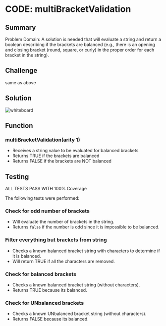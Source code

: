 # CODE: multiBracketValidation

## Summary
Problem Domain: A solution is needed that will evaluate a string and return a boolean describing if the brackets are balanced (e.g., there is an opening and closing bracket (round, square, or curly) in the proper order for each bracket in the string).

## Challenge
same as above


## Solution
![whiteboard](https://raw.githubusercontent.com/dlchambersjr/data-structures-and-algorithms/master/assets/multi-bracket-validation.jpg)


## Function

### multiBracketValidation(arity 1)
* Receives a string value to be evaluated for balanced brackets
* Returns TRUE if the brackets are balanced
* Returns FALSE if the brackets are NOT balanced

## Testing
ALL TESTS PASS WITH 100% Coverage

The following tests were performed:

### Check for odd number of brackets
* Will evaluate the number of brackets in the string.
* Returns ```false``` if the number is odd since it is impossible to be balanced.

### Filter everything but brackets from string
* Checks a known balanced bracket string with characters to determine if it is balanced.
* Will return TRUE if all the characters are removed.

### Check for balanced brackets
* Checks a known balanced bracket string (without characters).
* Returns TRUE because its balanced.

### Check for UNbalanced brackets
* Checks a known UNbalanced bracket string (without characters).
* Returns FALSE because its balanced.
